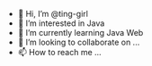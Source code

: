 - 👋 Hi, I’m @ting-girl
- 👀 I’m interested in Java
- 🌱 I’m currently learning Java Web
- 💞️ I’m looking to collaborate on ...
- 📫 How to reach me ...

<!---
ting-girl/ting-girl is a ✨ special ✨ repository because its `README.md` (this file) appears on your GitHub profile.
You can click the Preview link to take a look at your changes.
--->
